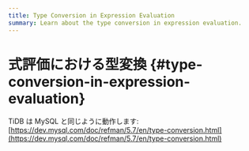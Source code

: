 ```yaml
---
title: Type Conversion in Expression Evaluation
summary: Learn about the type conversion in expression evaluation.
---
```


# 式評価における型変換 {#type-conversion-in-expression-evaluation}

TiDB は MySQL と同じように動作します: [https://dev.mysql.com/doc/refman/5.7/en/type-conversion.html](https://dev.mysql.com/doc/refman/5.7/en/type-conversion.html)
